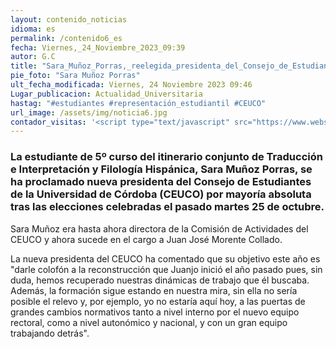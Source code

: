 ```yaml
---
layout: contenido_noticias
idioma: es
permalink: /contenido6_es
fecha: Viernes,_24_Noviembre_2023_09:39
autor: G.C
title: "Sara_Muñoz_Porras,_reelegida_presidenta_del_Consejo_de_Estudiantes_de_la_UCO_(CEUCO)"
pie_foto: "Sara Muñoz Porras"
ult_fecha_modificada: Viernes, 24 Noviembre 2023 09:46
Lugar_publicacion: Actualidad_Universitaria
hastag: "#estudiantes #representación_estudiantil #CEUCO"
url_image: /assets/img/noticia6.jpg
contador_visitas: '<script type="text/javascript" src="https://www.websitegoodies.com/counter.php?id=75443&color=%231253bd"></script>'
---
```


### La estudiante de 5º curso del itinerario conjunto de Traducción e Interpretación y Filología Hispánica, Sara Muñoz Porras, se ha proclamado nueva presidenta del Consejo de Estudiantes de la Universidad de Córdoba (CEUCO) por mayoría absoluta tras las elecciones celebradas el pasado martes 25 de octubre.

Sara Muñoz era hasta ahora directora de la Comisión de Actividades del CEUCO y ahora sucede en el cargo a Juan José Morente Collado.

La nueva presidenta del CEUCO ha comentado que su objetivo este año es "darle colofón a la reconstrucción que Juanjo inició el año pasado pues, sin duda, hemos recuperado nuestras dinámicas de trabajo que él buscaba. Además, la formación sigue estando en nuestra mira, sin ella no sería posible el relevo y, por ejemplo, yo no estaría aquí hoy, a las puertas de grandes cambios normativos tanto a nivel interno por el nuevo equipo rectoral, como a nivel autonómico y nacional, y con un gran equipo trabajando detrás".
